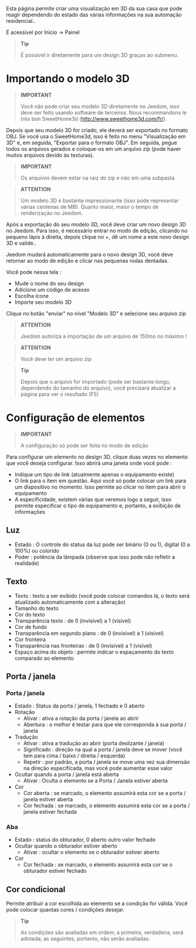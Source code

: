 Esta página permite criar uma visualização em 3D da sua casa que pode reagir dependendo do estado das várias informações na sua automação residencial..

É acessível por Início → Painel

> **Tip**
>
> É possível ir diretamente para um design 3D graças ao submenu.

# Importando o modelo 3D

> **IMPORTANT**
>
> Você não pode criar seu modelo 3D diretamente no Jeedom, isso deve ser feito usando software de terceiros. Nous recommandons le très bon SweetHome3d (http://www.sweethome3d.com/fr/).

Depois que seu modelo 3D for criado, ele deverá ser exportado no formato OBJ. Se você usa o SweetHome3d, isso é feito no menu "Visualização em 3D" e, em seguida, "Exportar para o formato OBJ". Em seguida, pegue todos os arquivos gerados e coloque-os em um arquivo zip (pode haver muitos arquivos devido às texturas).

> **IMPORTANT**
>
> Os arquivos devem estar na raiz do zip e não em uma subpasta

> **ATTENTION**
>
> Um modelo 3D é bastante impressionante (isso pode representar várias centenas de MB). Quanto maior, maior o tempo de renderização no Jeedom.

Após a exportação do seu modelo 3D, você deve criar um novo design 3D no Jeedom. Para isso, é necessário entrar no modo de edição, clicando no pequeno lápis à direita, depois clique no +, dê um nome a este novo design 3D e valide..

Jeedom mudará automaticamente para o novo design 3D, você deve retornar ao modo de edição e clicar nas pequenas rodas dentadas.

Você pode nessa tela :

- Mude o nome do seu design
- Adicione um código de acesso
- Escolha ícone
- Importe seu modelo 3D

Clique no botão "enviar" no nível "Modelo 3D" e selecione seu arquivo zip

> **ATTENTION**
>
> Jeedom autoriza a importação de um arquivo de 150mo no máximo !

> **ATTENTION**
>
> Você deve ter um arquivo zip

> **Tip**
>
> Depois que o arquivo for importado (pode ser bastante longo, dependendo do tamanho do arquivo), você precisará atualizar a página para ver o resultado (F5)


# Configuração de elementos

> **IMPORTANT**
>
> A configuração só pode ser feita no modo de edição

Para configurar um elemento no design 3D, clique duas vezes no elemento que você deseja configurar. Isso abrirá uma janela onde você pode :

- Indique um tipo de link (atualmente apenas o equipamento existe)
- O link para o item em questão. Aqui você só pode colocar um link para um dispositivo no momento. Isso permite ao clicar no item para abrir o equipamento
- A especificidade, existem várias que veremos logo a seguir, isso permite especificar o tipo de equipamento e, portanto, a exibição de informações

## Luz

- Estado : O controle do status da luz pode ser binário (0 ou 1), digital (0 a 100%) ou colorido
- Poder : potência da lâmpada (observe que isso pode não refletir a realidade)

## Texto

- Texto : texto a ser exibido (você pode colocar comandos lá, o texto será atualizado automaticamente com a alteração)
- Tamanho do texto
- Cor do texto
- Transparência texto : de 0 (invisível) a 1 (visível)
- Cor de fundo
- Transparência em segundo plano : de 0 (invisível) a 1 (visível)
- Cor fronteira
- Transparência nas fronteiras : de 0 (invisível) a 1 (visível)
- Espaço acima do objeto : permite indicar o espaçamento do texto comparado ao elemento

## Porta / janela

### Porta / janela

- Estado : Status da porta / janela, 1 fechado e 0 aberto
- Rotação
	- Ativar : ativa a rotação da porta / janela ao abrir
	- Abertura : o melhor é testar para que ele corresponda à sua porta / janela
- Tradução
	- Ativar : ativa a tradução ao abrir (porta deslizante / janela)
	- Significado : direção na qual a porta / janela deve se mover (você tem para cima / baixo / direita / esquerda)
	- Repetir : por padrão, a porta / janela se move uma vez sua dimensão na direção especificada, mas você pode aumentar esse valor
- Ocultar quando a porta / janela está aberta
	- Ativar : Oculta o elemento se a Porta / Janela estiver aberta
- Cor
	- Cor aberta : se marcado, o elemento assumirá esta cor se a porta / janela estiver aberta
	- Cor fechada : se marcado, o elemento assumirá esta cor se a porta / janela estiver fechada

### Aba

- Estado : status do obturador, 0 aberto outro valor fechado
- Ocultar quando o obturador estiver aberto
	- Ativar : ocultar o elemento se o obturador estiver aberto
- Cor
	- Cor fechada : se marcado, o elemento assumirá esta cor se o obturador estiver fechado

## Cor condicional

Permite atribuir a cor escolhida ao elemento se a condição for válida. Você pode colocar quantas cores / condições desejar.

> **Tip**
>
> As condições são avaliadas em ordem; a primeira, verdadeira, será adotada; as seguintes, portanto, não serão avaliadas.
